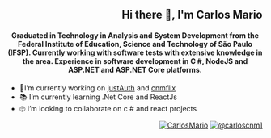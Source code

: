 <h2 align="right">
  Hi there 👋, I'm Carlos Mario
</h2>  

<h4 align="center">
  <strong>
    Graduated in Technology in Analysis and System Development from the Federal Institute of Education, Science and Technology of São Paulo (IFSP). Currently working with software tests with extensive knowledge in the area. Experience in software development in C #, NodeJS and ASP.NET and ASP.NET Core platforms.
  </strong>
</h4>

- 🔨I’m currently working on [justAuth](https://github.com/carloscnM/justauth) and [cnmflix](https://github.com/carloscnM/cnmflix)
- 📚 I’m currently learning .Net Core and ReactJs
- 🙄 I’m looking to collaborate on c # and react projects





<p align="right">
  <a href="https://www.linkedin.com/in/carlos-mario-oliveira-3b58b0114" target="_blank"><img align="center" src="https://user-images.githubusercontent.com/32484259/91908874-9b157600-ec82-11ea-874d-cd84bf1ffb0e.png" alt="CarlosMario"  /></a>
  <a href="https://www.instagram.com/carloscnm1/" target="_blank"><img align="center" src="https://user-images.githubusercontent.com/32484259/91908873-9a7cdf80-ec82-11ea-9cfa-ce5906792786.png" alt="@carloscnm1"  /></a>  
</p>



